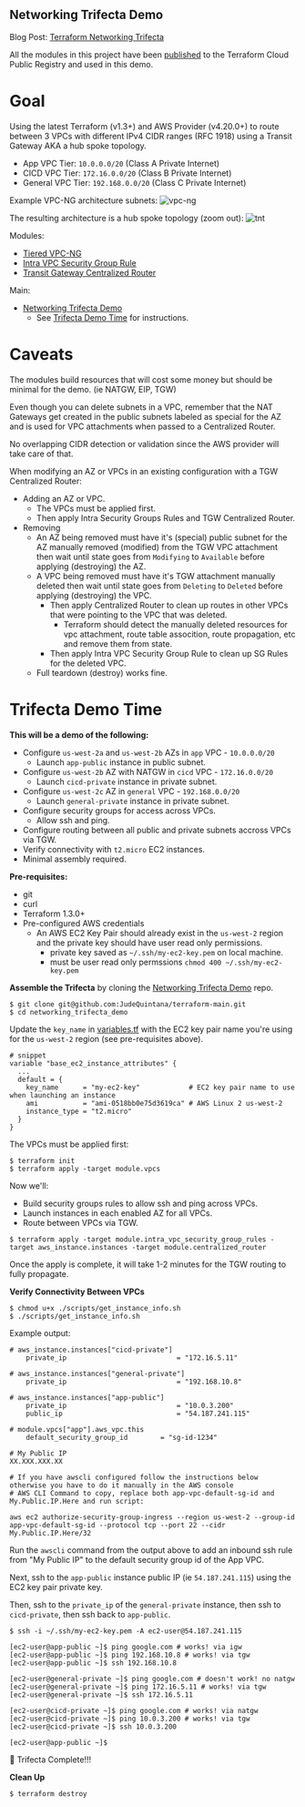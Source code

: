 ## Networking Trifecta Demo
Blog Post:
[Terraform Networking Trifecta ](https://jq1.io/posts/tnt/)

All the modules in this project have been [published](https://jq1.io/posts/finally_published_to_public_registry/) to the Terraform Cloud
Public Registry and used in this demo.

# Goal
Using the latest Terraform (v1.3+) and AWS Provider (v4.20.0+)
to route between 3 VPCs with different IPv4 CIDR ranges (RFC 1918)
using a Transit Gateway AKA a hub spoke topology.

- App VPC Tier: `10.0.0.0/20` (Class A Private Internet)
- CICD VPC Tier: `172.16.0.0/20` (Class B Private Internet)
- General VPC Tier: `192.168.0.0/20` (Class C Private Internet)

Example VPC-NG architecture subnets:
![vpc-ng](https://jq1-io.s3.amazonaws.com/base/aws-vpc.png)

The resulting architecture is a hub spoke topology (zoom out):
![tnt](https://jq1-io.s3.amazonaws.com/tnt/tnt.png)

Modules:
- [Tiered VPC-NG](https://github.com/JudeQuintana/terraform-modules/tree/master/networking/tiered_vpc_ng)
- [Intra VPC Security Group Rule](https://github.com/JudeQuintana/terraform-modules/tree/master/networking/intra_vpc_security_group_rule_for_tiered_vpc_ng)
- [Transit Gateway Centralized Router](https://github.com/JudeQuintana/terraform-modules/tree/master/networking/transit_gateway_centralized_router_for_tiered_vpc_ng)

Main:
- [Networking Trifecta Demo](https://github.com/JudeQuintana/terraform-main/tree/main/networking_trifecta_demo)
  - See [Trifecta Demo Time](https://jq1.io/posts/tnt/#trifecta-demo-time) for instructions.

# Caveats
The modules build resources that will cost some money but should be minimal for the demo. (ie NATGW, EIP, TGW)

Even though you can delete subnets in a VPC, remember that the NAT Gateways get created in the public subnets labeled as special for the AZ and is used for VPC attachments when passed to a Centralized Router.

No overlapping CIDR detection or validation since the AWS provider will take care of that.

When modifying an AZ or VPCs in an existing configuration with a TGW Centralized Router:
  - Adding an AZ or VPC.
    - The VPCs must be applied first.
    - Then apply Intra Security Groups Rules and TGW Centralized Router.
  - Removing
    - An AZ being removed must have it's (special) public subnet for the AZ manually removed (modified) from the TGW VPC attachment then wait until state goes from `Modifying` to `Available` before applying (destroying) the AZ.
    - A VPC being removed must have it's TGW attachment manually deleted then wait until state goes from `Deleting` to `Deleted` before applying (destroying) the VPC.
      - Then apply Centralized Router to clean up routes in other VPCs that were pointing to the VPC that was deleted.
        - Terraform should detect the manually deleted resources for vpc attachment, route table assocition, route propagation, etc and remove them from state.
      - Then apply Intra VPC Security Group Rule to clean up SG Rules for the deleted VPC.
    - Full teardown (destroy) works fine.

# Trifecta Demo Time

**This will be a demo of the following:**
- Configure `us-west-2a` and `us-west-2b` AZs in `app` VPC - `10.0.0.0/20`
  - Launch `app-public` instance in public subnet.
- Configure `us-west-2b` AZ with NATGW in `cicd` VPC - `172.16.0.0/20`
  - Launch `cicd-private` instance in private subnet.
- Configure `us-west-2c` AZ in `general` VPC - `192.168.0.0/20`
  - Launch `general-private` instance in private subnet.
- Configure security groups for access across VPCs.
  - Allow ssh and ping.
- Configure routing between all public and private subnets accross VPCs
via TGW.
- Verify connectivity with `t2.micro` EC2 instances.
- Minimal assembly required.

**Pre-requisites:**
- git
- curl
- Terraform 1.3.0+
- Pre-configured AWS credentials
  - An AWS EC2 Key Pair should already exist in the `us-west-2` region and the private key should have
user read only permissions.
    - private key saved as `~/.ssh/my-ec2-key.pem` on local machine.
    - must be user read only permssions `chmod 400 ~/.ssh/my-ec2-key.pem`

**Assemble the Trifecta** by cloning the [Networking Trifecta Demo](https://github.com/JudeQuintana/terraform-main/) repo.
```
$ git clone git@github.com:JudeQuintana/terraform-main.git
$ cd networking_trifecta_demo
```

Update the `key_name` in [variables.tf](https://github.com/JudeQuintana/terraform-main/blob/main/networking_trifecta_demo/variables.tf#L19) with the EC2 key pair name you're using for the `us-west-2` region (see pre-requisites above).
```
# snippet
variable "base_ec2_instance_attributes" {
  ...
  default = {
    key_name      = "my-ec2-key"            # EC2 key pair name to use when launching an instance
    ami           = "ami-0518bb0e75d3619ca" # AWS Linux 2 us-west-2
    instance_type = "t2.micro"
  }
}
```

The VPCs must be applied first:
```
$ terraform init
$ terraform apply -target module.vpcs
```

Now we'll:
- Build security groups rules to allow ssh and ping across VPCs.
- Launch instances in each enabled AZ for all VPCs.
- Route between VPCs via TGW.
```
$ terraform apply -target module.intra_vpc_security_group_rules -target aws_instance.instances -target module.centralized_router
```

Once the apply is complete, it will take 1-2 minutes for the TGW
routing to fully propagate.

**Verify Connectivity Between VPCs**
```
$ chmod u+x ./scripts/get_instance_info.sh
$ ./scripts/get_instance_info.sh
```

Example output:
```
# aws_instance.instances["cicd-private"]
    private_ip                           = "172.16.5.11"

# aws_instance.instances["general-private"]
    private_ip                           = "192.168.10.8"

# aws_instance.instances["app-public"]
    private_ip                           = "10.0.3.200"
    public_ip                            = "54.187.241.115"

# module.vpcs["app"].aws_vpc.this
    default_security_group_id        = "sg-id-1234"

# My Public IP
XX.XXX.XXX.XX

# If you have awscli configured follow the instructions below otherwise you have to do it manually in the AWS console
# AWS CLI Command to copy, replace both app-vpc-default-sg-id and My.Public.IP.Here and run script:

aws ec2 authorize-security-group-ingress --region us-west-2 --group-id app-vpc-default-sg-id --protocol tcp --port 22 --cidr My.Public.IP.Here/32
```

Run the `awscli` command from the output above to add an inbound ssh rule from "My Public IP" to the default security group id of the App VPC.

Next, ssh to the `app-public` instance public IP (ie `54.187.241.115`) using the EC2 key pair private key.

Then, ssh to the `private_ip` of the `general-private` instance, then ssh to `cicd-private`, then ssh back to `app-public`.
```
$ ssh -i ~/.ssh/my-ec2-key.pem -A ec2-user@54.187.241.115

[ec2-user@app-public ~]$ ping google.com # works! via igw
[ec2-user@app-public ~]$ ping 192.168.10.8 # works! via tgw
[ec2-user@app-public ~]$ ssh 192.168.10.8

[ec2-user@general-private ~]$ ping google.com # doesn't work! no natgw
[ec2-user@general-private ~]$ ping 172.16.5.11 # works! via tgw
[ec2-user@general-private ~]$ ssh 172.16.5.11

[ec2-user@cicd-private ~]$ ping google.com # works! via natgw
[ec2-user@cicd-private ~]$ ping 10.0.3.200 # works! via tgw
[ec2-user@cicd-private ~]$ ssh 10.0.3.200

[ec2-user@app-public ~]$
```

🔻 Trifecta Complete!!!

**Clean Up**
```
$ terraform destroy
```

